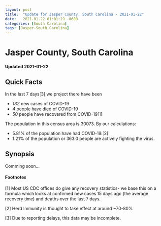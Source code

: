 ```yaml
---
layout: post
title:  "Update for Jasper County, South Carolina - 2021-01-22"
date:   2021-01-22 01:01:29 -0600
categories: [South Carolina]
tags: [Jasper-South Carolina]
---
```


# Jasper County, South Carolina
#### Updated 2021-01-22

## Quick Facts

In the last 7 days[3] we project there have been
- *132* new cases of COVID-19
- *4* people have died of COVID-19
- *50* people have recovered from COVID-19[1]

The population in this census area is 30073. By our calculations:
- 5.81% of the population have had COVID-19.[2]
- 1.21% of the population or 363.0 people are actively fighting the virus.

## Synopsis

Comming soon...


#### Footnotes

[1] Most US CDC offices do give any recovery statistics- we base this on a formula which looks at confirmed new cases
15 days ago (the average recovery time) and deaths over the last 7 days.

[2] Herd Immunity is thought to take effect at around ~70-80%

[3] Due to reporting delays, this data may be incomplete.
 
    